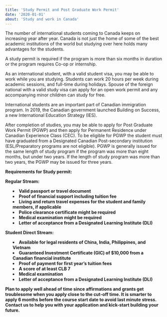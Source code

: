 ```yaml
---
title: 'Study Permit and Post Graduate Work Permit'
date: '2020-01-01'
about: 'Study and work in Canada'
---
```


The number of international students coming to Canada keeps on increasing year after year. Canada is not just the home of some of the best academic institutions of the world but studying over here holds many advantages for the students.

A study permit is required if the program is more than six months in duration or the program requires Co-op or internship.

As an international student, with a valid student visa, you may be able to work while you are studying. Students can work 20 hours per week during academic sessions, and full-time during holidays. Spouse of the foreign national with a valid study visa can apply for an open work permit and any accompanying minor children can study for free.

International students are an important part of Canadian immigration program. In 2019, the Canadian government launched Building on Success, a new International Education Strategy (IES).

After completion of studies, you may be able to apply for Post Graduate Work Permit (PGWP) and then apply for Permanent Residence under Canadian Experience Class (CEC). To be eligible for PGWP the student must have graduated from a Designated Canadian Post-secondary institution (ESL/Preparatory programs are not eligible). PGWP is generally issued for the same length of study program if the program was more than eight months, but under two years. If the length of study program was more than two years, the PGWP may be issued for three years.

<strong> Requirements for Study permit:<strong>

Regular Stream:
<ul style="list-style-type: disc; list-style-position: inside;">
<li>Valid passport or travel document</li>
<li>Proof of financial support including tuition fee</li>
<li>Living and return travel expenses for the student and family members, if applicable</li>
<li>Police clearance certificate might be required</li>
<li>Medical examination might be required</li>
<li>Letter of acceptance from a Designated Learning Institute (DLI)</li>
</ul>

Student Direct Stream:
<ul style="list-style-type: disc; list-style-position: inside;">
<li>Available for legal residents of China, India, Philippines, and Vietnam</li>
<li>Guaranteed Investment Certificate (GIC) of $10,000 from a Canadian financial institute</li>
<li>Proof of payment for first year’s tuition fees</li>
<li>A score of at least CLB 7</li>
<li>Medical examination</li>
<li>Letter of acceptance from a Designated Learning Institute (DLI)</li>
</ul>

Plan to apply well ahead of time since affirmations and grants get troublesome when you apply close to
the cut-off time. It is smarter to apply 6 months before the course start date to avoid last minute stress.
Contact us to help you with your application and kick-start building your future.